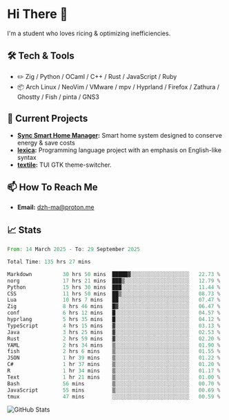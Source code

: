 # Hi There 👋
I'm a student who loves ricing & optimizing inefficiencies.
## 🛠️ Tech & Tools
- ✏️  Zig / Python / OCaml / C++ / Rust / JavaScript / Ruby
- 📦 Arch Linux / NeoVim / VMware / mpv / Hyprland / Firefox / Zathura / Ghostty / Fish / pinta / GNS3
## 🔭 Current Projects
- **[Sync Smart Home Manager](https://github.com/dzh-ma/sync):** Smart home system designed to conserve energy & save costs
- **[lexica](https://github.com/dzh-ma/lexica):** Programming language project with an emphasis on English-like syntax
- **[textile](https://github.com/dzh-ma/textile):** TUI GTK theme-switcher.
## 📫 How To Reach Me
- **Email:** [dzh-ma@proton.me](mailto:dzh-ma@proton.me)
## 📈 Stats
<!--START_SECTION:waka-->

```rust
From: 14 March 2025 - To: 29 September 2025

Total Time: 135 hrs 27 mins

Markdown          30 hrs 50 mins  █████▓░░░░░░░░░░░░░░░░░░░   22.73 %
norg              17 hrs 21 mins  ███▒░░░░░░░░░░░░░░░░░░░░░   12.79 %
Python            15 hrs 30 mins  ███░░░░░░░░░░░░░░░░░░░░░░   11.44 %
CSS               11 hrs 50 mins  ██▒░░░░░░░░░░░░░░░░░░░░░░   08.73 %
Lua               10 hrs 7 mins   ██░░░░░░░░░░░░░░░░░░░░░░░   07.47 %
Zig               8 hrs 46 mins   █▓░░░░░░░░░░░░░░░░░░░░░░░   06.47 %
conf              6 hrs 12 mins   █░░░░░░░░░░░░░░░░░░░░░░░░   04.57 %
hyprlang          5 hrs 35 mins   █░░░░░░░░░░░░░░░░░░░░░░░░   04.12 %
TypeScript        4 hrs 15 mins   ▓░░░░░░░░░░░░░░░░░░░░░░░░   03.13 %
Java              3 hrs 25 mins   ▓░░░░░░░░░░░░░░░░░░░░░░░░   02.53 %
Rust              2 hrs 59 mins   ▓░░░░░░░░░░░░░░░░░░░░░░░░   02.20 %
YAML              2 hrs 34 mins   ▒░░░░░░░░░░░░░░░░░░░░░░░░   01.90 %
fish              2 hrs 6 mins    ▒░░░░░░░░░░░░░░░░░░░░░░░░   01.55 %
JSON              1 hr 39 mins    ▒░░░░░░░░░░░░░░░░░░░░░░░░   01.22 %
C#                1 hr 37 mins    ▒░░░░░░░░░░░░░░░░░░░░░░░░   01.20 %
R                 1 hr 34 mins    ▒░░░░░░░░░░░░░░░░░░░░░░░░   01.17 %
Text              1 hr 21 mins    ▒░░░░░░░░░░░░░░░░░░░░░░░░   01.00 %
Bash              56 mins         ▒░░░░░░░░░░░░░░░░░░░░░░░░   00.70 %
JavaScript        55 mins         ▒░░░░░░░░░░░░░░░░░░░░░░░░   00.69 %
tmux              47 mins         ░░░░░░░░░░░░░░░░░░░░░░░░░   00.59 %
```

<!--END_SECTION:waka-->

![GitHub Stats](https://github-readme-stats.vercel.app/api?username=dzh-ma&show_icons=true&theme=transparent)
